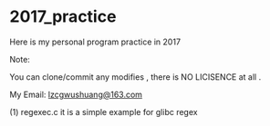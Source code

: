 # 2017_practice

Here is my personal program practice in 2017 

Note:

  You can clone/commit any modifies , there is NO LICISENCE at all .
  
  My Email: lzcgwushuang@163.com

(1) regexec.c 
  it is a simple example for glibc regex 
